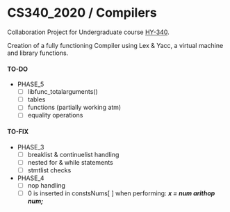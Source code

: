 # CS340_2020 / Compilers

Collaboration Project for Undergraduate course [HY-340](http://www2.csd.uoc.gr/hy340/).

Creation of a fully functioning Compiler using Lex & Yacc, a virtual machine and library functions.

#### TO-DO
- PHASE_5
  - [ ] libfunc_totalarguments()
  - [ ] tables
  - [ ] functions (partially working atm)
  - [ ] equality operations

#### TO-FIX

- PHASE_3
  - [ ] breaklist & continuelist handling
  - [ ] nested for & while statements
  - [ ] stmtlist checks
  
- PHASE_4
  - [ ] nop handling
  - [ ] 0 is inserted in constsNums[ ] when performing:  **_x = num arithop num;_** 
